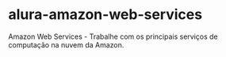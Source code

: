 # alura-amazon-web-services
Amazon Web Services - Trabalhe com os principais serviços de computação na nuvem da Amazon.
